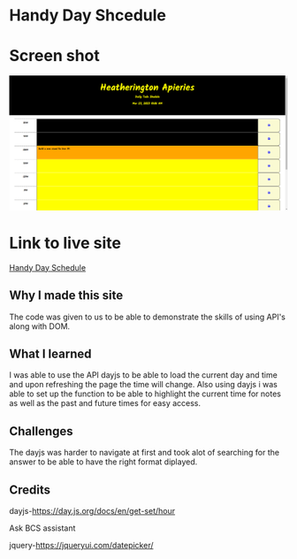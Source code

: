 # Handy Day Shcedule

# Screen shot
![Deployed Site](./images/updated%20screen%20shot.PNG)

# Link to live site
[Handy Day Schedule](https://jweaver74.github.io/Hetherington-Apiaries/)

## Why I made this site
The code was given to us to be able to demonstrate the skills of using API's along with DOM.

## What I learned
I was able to use the API dayjs to be able to load the current day and time and upon
refreshing the page the time will change. Also using dayjs i was able to set up the function to be able to highlight the current time for notes as well as the past and future times for easy access.

## Challenges 
The dayjs was harder to navigate at first and took alot of searching for the answer to
be able to have the right format diplayed.

## Credits
dayjs-https://day.js.org/docs/en/get-set/hour

Ask BCS assistant

jquery-https://jqueryui.com/datepicker/